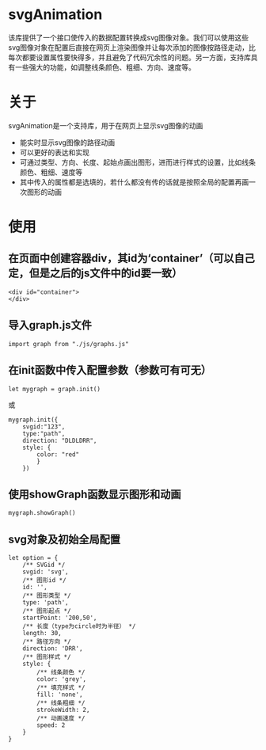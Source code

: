 # svgAnimation

该库提供了一个接口使传入的数据配置转换成svg图像对象。我们可以使用这些svg图像对象在配置后直接在网页上渲染图像并让每次添加的图像按路径走动，比每次都要设置属性要快得多，并且避免了代码冗余性的问题。另一方面，支持库具有一些强大的功能，如调整线条颜色、粗细、方向、速度等。

# 关于 
svgAnimation是一个支持库，用于在网页上显示svg图像的动画
- 能实时显示svg图像的路径动画
- 可以更好的表达和实现
- 可通过类型、方向、长度、起始点画出图形，进而进行样式的设置，比如线条颜色、粗细、速度等
- 其中传入的属性都是选填的，若什么都没有传的话就是按照全局的配置再画一次图形的动画

# 使用

## 在页面中创建容器div，其id为‘container’（可以自己定，但是之后的js文件中的id要一致）
```
<div id="container">
</div>
```

## 导入graph.js文件
```
import graph from "./js/graphs.js"
```

## 在init函数中传入配置参数（参数可有可无）
```
let mygraph = graph.init()
```
或
```
mygraph.init({
    svgid:"123",
    type:"path",
    direction: "DLDLDRR",
    style: {
        color: "red"
        }
    })
```

## 使用showGraph函数显示图形和动画
```
mygraph.showGraph()
```

## svg对象及初始全局配置
```
let option = {
    /** SVGid */
    svgid: 'svg',
    /** 图形id */
    id: '',
    /** 图形类型 */
    type: 'path',
    /** 图形起点 */
    startPoint: '200,50',
    /** 长度（type为circle时为半径） */
    length: 30,
    /** 路径方向 */
    direction: 'DRR',
    /** 图形样式 */
    style: {
        /** 线条颜色 */
        color: 'grey',
        /** 填充样式 */
        fill: 'none',
        /** 线条粗细 */
        strokeWidth: 2,
        /** 动画速度 */
        speed: 2
    }
}
```
